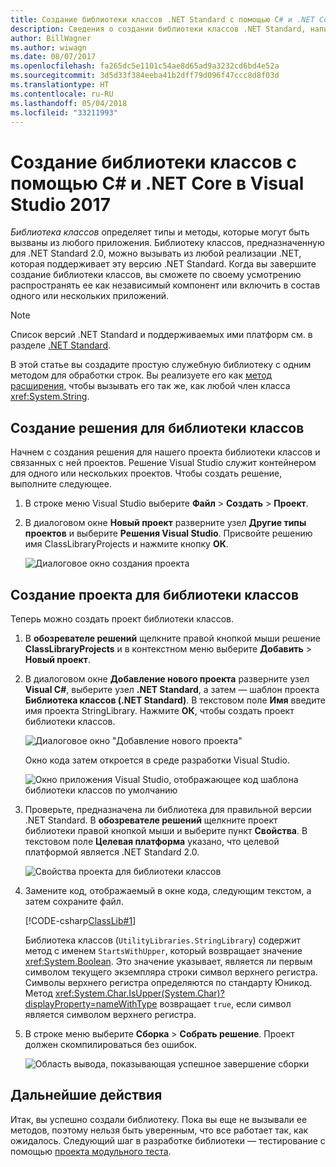 ```yaml
---
title: Создание библиотеки классов .NET Standard с помощью C# и .NET Core в Visual Studio 2017
description: Сведения о создании библиотеки классов .NET Standard, написанной на языке C#, с помощью Visual Studio 2017.
author: BillWagner
ms.author: wiwagn
ms.date: 08/07/2017
ms.openlocfilehash: fa265dc5e1101c54ae8d65ad9a3232cd6bd4e52a
ms.sourcegitcommit: 3d5d33f384eeba41b2dff79d096f47ccc8d8f03d
ms.translationtype: HT
ms.contentlocale: ru-RU
ms.lasthandoff: 05/04/2018
ms.locfileid: "33211993"
---
```

# <a name="building-a-class-library-with-c-and-net-core-in-visual-studio-2017"></a>Создание библиотеки классов с помощью C# и .NET Core в Visual Studio 2017

*Библиотека классов* определяет типы и методы, которые могут быть вызваны из любого приложения. Библиотеку классов, предназначенную для .NET Standard 2.0, можно вызывать из любой реализации .NET, которая поддерживает эту версию .NET Standard. Когда вы завершите создание библиотеки классов, вы сможете по своему усмотрению распространять ее как независимый компонент или включить в состав одного или нескольких приложений.

> [!NOTE]
> Список версий .NET Standard и поддерживаемых ими платформ см. в разделе [.NET Standard](../../standard/net-standard.md).

В этой статье вы создадите простую служебную библиотеку с одним методом для обработки строк. Вы реализуете его как [метод расширения](../../csharp/programming-guide/classes-and-structs/extension-methods.md), чтобы вызывать его так же, как любой член класса <xref:System.String>.

## <a name="creating-a-class-library-solution"></a>Создание решения для библиотеки классов

Начнем с создания решения для нашего проекта библиотеки классов и связанных с ней проектов. Решение Visual Studio служит контейнером для одного или нескольких проектов. Чтобы создать решение, выполните следующее.

1. В строке меню Visual Studio выберите **Файл** > **Создать** > **Проект**.

1. В диалоговом окне **Новый проект** разверните узел **Другие типы проектов** и выберите **Решения Visual Studio**. Присвойте решению имя ClassLibraryProjects и нажмите кнопку **ОК**.

   ![Диалоговое окно создания проекта](./media/library-with-visual-studio/newproject.png)

## <a name="creating-the-class-library-project"></a>Создание проекта для библиотеки классов

Теперь можно создать проект библиотеки классов.

1. В **обозревателе решений** щелкните правой кнопкой мыши решение **ClassLibraryProjects** и в контекстном меню выберите **Добавить** > **Новый проект**.

1. В диалоговом окне **Добавление нового проекта** разверните узел **Visual C#**, выберите узел **.NET Standard**, а затем — шаблон проекта **Библиотека классов (.NET Standard)**. В текстовом поле **Имя** введите имя проекта StringLibrary. Нажмите **ОК**, чтобы создать проект библиотеки классов.

   ![Диалоговое окно "Добавление нового проекта"](./media/library-with-visual-studio/libproject.png)

   Окно кода затем откроется в среде разработки Visual Studio.

   ![Окно приложения Visual Studio, отображающее код шаблона библиотеки классов по умолчанию](./media/library-with-visual-studio/stringlibrary.png)

1. Проверьте, предназначена ли библиотека для правильной версии .NET Standard. В **обозревателе решений** щелкните проект библиотеки правой кнопкой мыши и выберите пункт **Свойства**. В текстовом поле **Целевая платформа** указано, что целевой платформой является .NET Standard 2.0.

   ![Свойства проекта для библиотеки классов](./media/library-with-visual-studio/properties.png)

1. Замените код, отображаемый в окне кода, следующим текстом, а затем сохраните файл.

   [!CODE-csharp[ClassLib#1](../../../samples/snippets/csharp/getting_started/with_visual_studio_2017/classlib.cs)]

   Библиотека классов (`UtilityLibraries.StringLibrary`) содержит метод с именем `StartsWithUpper`, который возвращает значение <xref:System.Boolean>. Это значение указывает, является ли первым символом текущего экземпляра строки символ верхнего регистра. Символы верхнего регистра определяются по стандарту Юникод. Метод <xref:System.Char.IsUpper(System.Char)?displayProperty=nameWithType> возвращает `true`, если символ является символом верхнего регистра.

1. В строке меню выберите **Сборка** > **Собрать решение**. Проект должен скомпилироваться без ошибок.

   ![Область вывода, показывающая успешное завершение сборки](./media/library-with-visual-studio/buildsucceeds.png)

## <a name="next-step"></a>Дальнейшие действия

Итак, вы успешно создали библиотеку. Пока вы еще не вызывали ее методов, поэтому нельзя быть уверенным, что все работает так, как ожидалось. Следующий шаг в разработке библиотеки — тестирование с помощью [проекта модульного теста](testing-library-with-visual-studio.md).